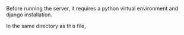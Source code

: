 Before running the server, it requires a python virtual environment and django installation.

In the same directory as this file,
